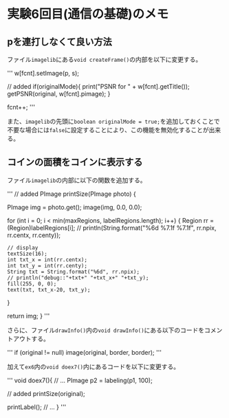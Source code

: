 # 実験6回目(通信の基礎)のメモ

## pを連打しなくて良い方法

ファイル`imagelib`にある`void createFrame()`の内部を以下に変更する。

'''
w[fcnt].setImage(p, s);

// added
if(originalMode){
  print("PSNR for " + w[fcnt].getTitle());
  getPSNR(original, w[fcnt].pimage);
}

fcnt++;
'''

また、`imagelib`の先頭に`boolean originalMode = true;`を追加しておくことで不要な場合には`false`に設定することにより、この機能を無効化することが出来る。

## コインの面積をコインに表示する

ファイル`imagelib`の内部に以下の関数を追加する。

'''
// added
PImage printSize(PImage photo) {

  PImage img = photo.get();
  image(img, 0.0, 0.0);

  for (int i = 0; i < min(maxRegions, labelRegions.length); i++) {
    Region rr = (Region)labelRegions[i];
    // println(String.format("%6d  %7.1f %7.1f", rr.npix, rr.centx, rr.centy));

    // display
    textSize(16);
    int txt_x = int(rr.centx);
    int txt_y = int(rr.centy);
    String txt = String.format("%6d", rr.npix);
    // println("debug::"+txt+" "+txt_x+" "+txt_y);
    fill(255, 0, 0);
    text(txt, txt_x-20, txt_y);
  }

  return img;
}
'''

さらに、ファイル`drawInfo()`内の`void drawInfo()`にある以下のコードをコメントアウトする。

'''
if (original != null) image(original, border, border);
'''

加えて`ex6`内の`void doex7()`内にあるコードを以下に変更する。

'''
void doex7(){
  // ...
  PImage p2 = labeling(p1, 100);

  // added
  printSize(original);

  printLabel();
  // ...
}
'''
